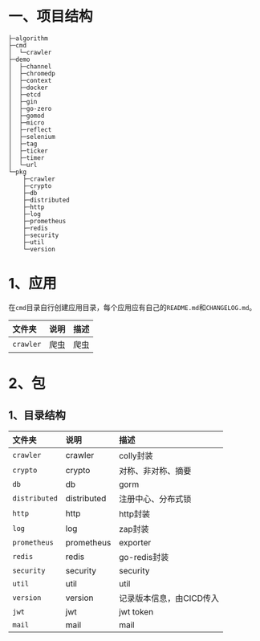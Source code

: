 # 一、项目结构

```
├─algorithm
├─cmd
│  └─crawler
├─demo
│  ├─channel
│  ├─chromedp
│  ├─context
│  ├─docker
│  ├─etcd
│  ├─gin
│  ├─go-zero
│  ├─gomod
│  ├─micro
│  ├─reflect
│  ├─selenium
│  ├─tag
│  ├─ticker
│  ├─timer
│  └─url
└─pkg
    ├─crawler
    ├─crypto
    ├─db
    ├─distributed
    ├─http
    ├─log
    ├─prometheus
    ├─redis
    ├─security
    ├─util
    └─version
```

# 1、应用

在`cmd`目录自行创建应用目录，每个应用应有自己的`README.md`和`CHANGELOG.md`。

| 文件夹    | 说明 | 描述 |
| :-------- | :--- | :--- |
| `crawler` | 爬虫 | 爬虫 |


# 2、包

## 1、目录结构

| 文件夹        | 说明        | 描述                     |
| :------------ | :---------- | :----------------------- |
| `crawler`     | crawler     | colly封装                |
| `crypto`      | crypto      | 对称、非对称、摘要       |
| `db`          | db          | gorm                     |
| `distributed` | distributed | 注册中心、分布式锁       |
| `http`        | http        | http封装                 |
| `log`         | log         | zap封装                  |
| `prometheus`  | prometheus  | exporter                 |
| `redis`       | redis       | go-redis封装             |
| `security`    | security    | security                 |
| `util`        | util        | util                     |
| `version`     | version     | 记录版本信息，由CICD传入 |
| `jwt`         | jwt         | jwt token                |
| `mail`        | mail        | mail                     |



